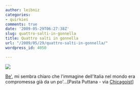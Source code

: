 ```yaml
---
author: leibniz
categories:
- quirkies
comments: true
date: '2009-05-29T06:27:38Z'
slug: quattro-salti-in-gonnella
title: Quattro salti in gonnella
url: "/2009/05/29/quattro-salti-in-gonnella/"
wordpress_id: 4050

---
```

[![](https://pastaputtana.com/images/FINALPastaPuttanasilhouettePMS180%5BConverted%5D.gif)](https://pastaputtana.com/images/FINALPastaPuttanasilhouettePMS180%5BConverted%5D.gif)




[Be'](https://pastaputtana.com/), mi sembra chiaro che l'immagine dell'Italia nel mondo era compromessa già da un po'...[Pasta Puttana - via [Chicagoist](https://chicagoist.com/2009/05/28/great_home-made_pasta_made_by_someo.php)]
